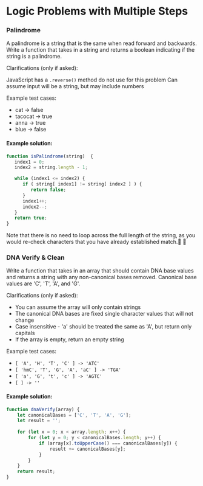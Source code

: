 # Logic Problems with Multiple Steps

### Palindrome

A palindrome is a string that is the same when read forward and backwards.  Write a function that takes in a string and returns a boolean indicating if the string is a palindrome.

Clarifications (only if asked):

JavaScript has a `.reverse()` method do not use for this problem
Can assume input will be a string, but may include numbers

Example test cases:

- cat -> false
- tacocat -> true
- anna -> true
- blue -> false


#### Example solution:

```JavaScript
function isPalindrome(string)  {
   index1 = 0;
   index2 = string.length - 1;

   while (index1 <= index2) {
      if ( string[ index1] != string[ index2 ] ) {
         return false;
      }
      index1++;
      index2--;
   }
   return true;
}
```

Note that there is no need to loop across the full length of the string, as you would re-check characters that you have already established match.


 
### DNA Verify & Clean

Write a function that takes in an array that should contain DNA base values and returns a string with any non-canonical bases removed. Canonical base values are 'C', 'T', 'A', and 'G'.

Clarifications (only if asked):
- You can assume the array will only contain strings
- The canonical DNA bases are fixed single character values that will not change
- Case insensitive - 'a' should be treated the same as 'A', but return only capitals
- If the array is empty, return an empty string

Example test cases:

- `[ 'A', 'H', 'T', 'C' ] -> 'ATC'`
- `[ 'hmC', 'T', 'G', 'A', 'aC' ] -> 'TGA'`
- `[ 'a', 'G', 't', 'c' ] -> 'AGTC'`
- `[ ] -> ''`


#### Example solution:

```JavaScript
function dnaVerify(array) {
    let canonicalBases = ['C', 'T', 'A', 'G'];
    let result = '';
    
    for (let x = 0; x < array.length; x++) {
        for (let y = 0; y < canonicalBases.length; y++) {
            if (array[x].toUpperCase() === canonicalBases[y]) {
                result += canonicalBases[y];
            }
        }
    }
    return result;
}
```